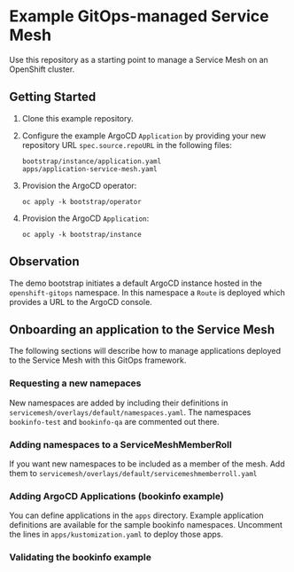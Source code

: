 # Example GitOps-managed Service Mesh

Use this repository as a starting point to manage a Service Mesh on an OpenShift cluster.

## Getting Started

1. Clone this example repository.

2. Configure the example ArgoCD `Application` by providing your new repository URL `spec.source.repoURL` in the following files:

    ```
    bootstrap/instance/application.yaml
    apps/application-service-mesh.yaml
    ```

3. Provision the ArgoCD operator:

    ```
    oc apply -k bootstrap/operator
    ```

4. Provision the ArgoCD `Application`:

    ```
    oc apply -k bootstrap/instance
    ```

## Observation

The demo bootstrap initiates a default ArgoCD instance hosted in the `openshift-gitops` namespace. In this namespace a `Route` is deployed which provides a URL to the ArgoCD console.

## Onboarding an application to the Service Mesh

The following sections will describe how to manage applications deployed to the Service Mesh with this GitOps framework.

### Requesting a new namepaces

New namespaces are added by including their definitions in `servicemesh/overlays/default/namespaces.yaml`. The namespaces `bookinfo-test` and `bookinfo-qa` are commented out there.

### Adding namespaces to a ServiceMeshMemberRoll

If you want new namespaces to be included as a member of the mesh. Add them to `servicemesh/overlays/default/servicemeshmemberroll.yaml`

### Adding ArgoCD Applications (bookinfo example)

You can define applications in the `apps` directory. Example application definitions are available for the sample bookinfo namespaces. Uncomment the lines in `apps/kustomization.yaml` to deploy those apps.

### Validating the bookinfo example
